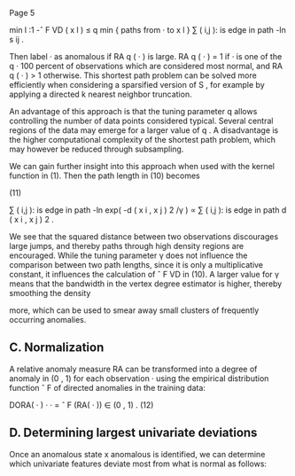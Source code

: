 Page 5

min l :1 -ˆ F VD ( x l ) ≤ q min { paths from · to x l } ∑ ( i,j ): is edge in path -ln s ij .

Then label · as anomalous if RA q ( · ) is large. RA q ( · ) = 1 if · is one of the q · 100 percent of observations which are considered most normal, and RA q ( · ) > 1 otherwise. This shortest path problem can be solved more efficiently when considering a sparsified version of S , for example by applying a directed k nearest neighbor truncation.

An advantage of this approach is that the tuning parameter q allows controlling the number of data points considered typical. Several central regions of the data may emerge for a larger value of q . A disadvantage is the higher computational complexity of the shortest path problem, which may however be reduced through subsampling.

We can gain further insight into this approach when used with the kernel function in (1). Then the path length in (10) becomes

(11)

∑ ( i,j ): is edge in path -ln exp( -d ( x i , x j ) 2 /γ ) ∝ ∑ ( i,j ): is edge in path d ( x i , x j ) 2 .

We see that the squared distance between two observations discourages large jumps, and thereby paths through high density regions are encouraged. While the tuning parameter γ does not influence the comparison between two path lengths, since it is only a multiplicative constant, it influences the calculation of ˆ F VD in (10). A larger value for γ means that the bandwidth in the vertex degree estimator is higher, thereby smoothing the density

more, which can be used to smear away small clusters of frequently occurring anomalies.

## C. Normalization

A relative anomaly measure RA can be transformed into a degree of anomaly in (0 , 1) for each observation · using the empirical distribution function ˆ F of directed anomalies in the training data:

DORA( · ) · · = ˆ F (RA( · )) ∈ (0 , 1) . (12)

## D. Determining largest univariate deviations

Once an anomalous state x anomalous is identified, we can determine which univariate features deviate most from what is normal as follows: